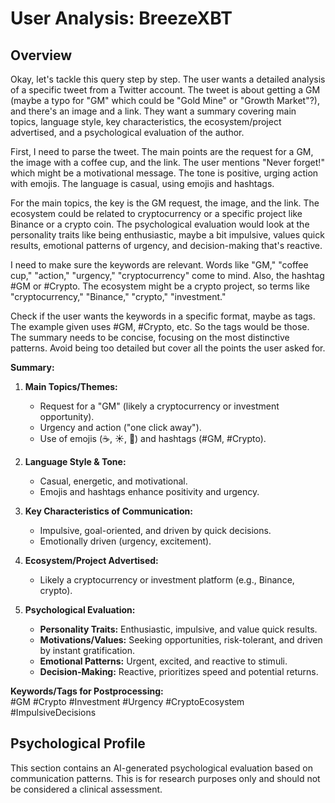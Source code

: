 # User Analysis: BreezeXBT

## Overview

<think>
Okay, let's tackle this query step by step. The user wants a detailed analysis of a specific tweet from a Twitter account. The tweet is about getting a GM (maybe a typo for "GM" which could be "Gold Mine" or "Growth Market"?), and there's an image and a link. They want a summary covering main topics, language style, key characteristics, the ecosystem/project advertised, and a psychological evaluation of the author.

First, I need to parse the tweet. The main points are the request for a GM, the image with a coffee cup, and the link. The user mentions "Never forget!" which might be a motivational message. The tone is positive, urging action with emojis. The language is casual, using emojis and hashtags.

For the main topics, the key is the GM request, the image, and the link. The ecosystem could be related to cryptocurrency or a specific project like Binance or a crypto coin. The psychological evaluation would look at the personality traits like being enthusiastic, maybe a bit impulsive, values quick results, emotional patterns of urgency, and decision-making that's reactive.

I need to make sure the keywords are relevant. Words like "GM," "coffee cup," "action," "urgency," "cryptocurrency" come to mind. Also, the hashtag #GM or #Crypto. The ecosystem might be a crypto project, so terms like "cryptocurrency," "Binance," "crypto," "investment."

Check if the user wants the keywords in a specific format, maybe as tags. The example given uses #GM, #Crypto, etc. So the tags would be those. The summary needs to be concise, focusing on the most distinctive patterns. Avoid being too detailed but cover all the points the user asked for.
</think>

**Summary:**  
1. **Main Topics/Themes:**  
   - Request for a "GM" (likely a cryptocurrency or investment opportunity).  
   - Urgency and action ("one click away").  
   - Use of emojis (☕️, ☀️, 📸) and hashtags (#GM, #Crypto).  

2. **Language Style & Tone:**  
   - Casual, energetic, and motivational.  
   - Emojis and hashtags enhance positivity and urgency.  

3. **Key Characteristics of Communication:**  
   - Impulsive, goal-oriented, and driven by quick decisions.  
   - Emotionally driven (urgency, excitement).  

4. **Ecosystem/Project Advertised:**  
   - Likely a cryptocurrency or investment platform (e.g., Binance, crypto).  

5. **Psychological Evaluation:**  
   - **Personality Traits:** Enthusiastic, impulsive, and value quick results.  
   - **Motivations/Values:** Seeking opportunities, risk-tolerant, and driven by instant gratification.  
   - **Emotional Patterns:** Urgent, excited, and reactive to stimuli.  
   - **Decision-Making:** Reactive, prioritizes speed and potential returns.  

**Keywords/Tags for Postprocessing:**  
#GM #Crypto #Investment #Urgency #CryptoEcosystem #ImpulsiveDecisions

## Psychological Profile

This section contains an AI-generated psychological evaluation based on communication patterns. This is for research purposes only and should not be considered a clinical assessment.